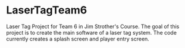 # LaserTagTeam6
Laser Tag Project for Team 6 in Jim Strother's Course. The goal of this project is to create the main software of a laser tag system. The code currently creates a splash screen and player entry screen.
